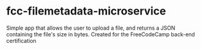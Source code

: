 # fcc-filemetadata-microservice

Simple app that allows the user to upload a file, and returns a JSON containing the file's size in bytes.
Created for the FreeCodeCamp back-end certification
